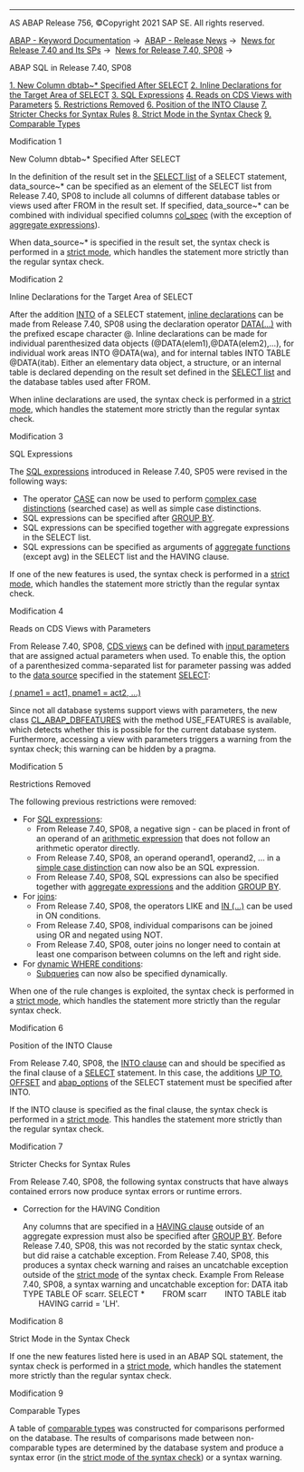   

* * *

AS ABAP Release 756, ©Copyright 2021 SAP SE. All rights reserved.

[ABAP - Keyword Documentation](https://help.sap.com/doc/abapdocu_756_index_htm/7.56/en-US/abenabap.htm) →  [ABAP - Release News](https://help.sap.com/doc/abapdocu_756_index_htm/7.56/en-US/abennews.htm) →  [News for Release 7.40 and Its SPs](https://help.sap.com/doc/abapdocu_756_index_htm/7.56/en-US/abennews-740.htm) →  [News for Release 7.40, SP08](https://help.sap.com/doc/abapdocu_756_index_htm/7.56/en-US/abennews-740_sp08.htm) → 

ABAP SQL in Release 7.40, SP08

[1\. New Column dbtab~\* Specified After SELECT](#!ABAP_MODIFICATION_1@1@)
[2\. Inline Declarations for the Target Area of SELECT](#!ABAP_MODIFICATION_2@2@)
[3\. SQL Expressions](#!ABAP_MODIFICATION_3@3@)
[4\. Reads on CDS Views with Parameters](#!ABAP_MODIFICATION_4@4@)
[5\. Restrictions Removed](#!ABAP_MODIFICATION_5@5@)
[6\. Position of the INTO Clause](#!ABAP_MODIFICATION_6@6@)
[7\. Stricter Checks for Syntax Rules](#!ABAP_MODIFICATION_7@7@)
[8\. Strict Mode in the Syntax Check](#!ABAP_MODIFICATION_8@8@)
[9\. Comparable Types](#!ABAP_MODIFICATION_9@9@)

Modification 1   

New Column dbtab~\* Specified After SELECT

In the definition of the result set in the [SELECT list](https://help.sap.com/doc/abapdocu_756_index_htm/7.56/en-US/abapselect_list.htm) of a SELECT statement, data\_source~\* can be specified as an element of the SELECT list from Release 7.40, SP08 to include all columns of different database tables or views used after FROM in the result set. If specified, data\_source~\* can be combined with individual specified columns [col\_spec](https://help.sap.com/doc/abapdocu_756_index_htm/7.56/en-US/abapselect_clause_col_spec.htm) (with the exception of [aggregate expressions](https://help.sap.com/doc/abapdocu_756_index_htm/7.56/en-US/abapselect_aggregate.htm)).

When data\_source~\* is specified in the result set, the syntax check is performed in a [strict mode](https://help.sap.com/doc/abapdocu_756_index_htm/7.56/en-US/abenabap_sql_strictmode_740_sp08.htm), which handles the statement more strictly than the regular syntax check.

Modification 2   

Inline Declarations for the Target Area of SELECT

After the addition [INTO](https://help.sap.com/doc/abapdocu_756_index_htm/7.56/en-US/abapinto_clause.htm) of a SELECT statement, [inline declarations](https://help.sap.com/doc/abapdocu_756_index_htm/7.56/en-US/abeninline_declaration_glosry.htm "Glossary Entry") can be made from Release 7.40, SP08 using the declaration operator [DATA(...)](https://help.sap.com/doc/abapdocu_756_index_htm/7.56/en-US/abapselect_into_target.htm) with the prefixed escape character @. Inline declarations can be made for individual parenthesized data objects (@DATA(elem1),@DATA(elem2),...), for individual work areas INTO @DATA(wa), and for internal tables INTO TABLE @DATA(itab). Either an elementary data object, a structure, or an internal table is declared depending on the result set defined in the [SELECT list](https://help.sap.com/doc/abapdocu_756_index_htm/7.56/en-US/abapselect_list.htm) and the database tables used after FROM.

When inline declarations are used, the syntax check is performed in a [strict mode](https://help.sap.com/doc/abapdocu_756_index_htm/7.56/en-US/abenabap_sql_strictmode_740_sp08.htm), which handles the statement more strictly than the regular syntax check.

Modification 3   

SQL Expressions

The [SQL expressions](https://help.sap.com/doc/abapdocu_756_index_htm/7.56/en-US/abensql_expression_glosry.htm "Glossary Entry") introduced in Release 7.40, SP05 were revised in the following ways:

-   The operator [CASE](https://help.sap.com/doc/abapdocu_756_index_htm/7.56/en-US/abensql_case.htm) can now be used to perform [complex case distinctions](https://help.sap.com/doc/abapdocu_756_index_htm/7.56/en-US/abensql_searched_case.htm) (searched case) as well as simple case distinctions.
-   SQL expressions can be specified after [GROUP BY](https://help.sap.com/doc/abapdocu_756_index_htm/7.56/en-US/abapgroupby_clause.htm).
-   SQL expressions can be specified together with aggregate expressions in the SELECT list.
-   SQL expressions can be specified as arguments of [aggregate functions](https://help.sap.com/doc/abapdocu_756_index_htm/7.56/en-US/abapselect_aggregate.htm) (except avg) in the SELECT list and the HAVING clause.

If one of the new features is used, the syntax check is performed in a [strict mode](https://help.sap.com/doc/abapdocu_756_index_htm/7.56/en-US/abenabap_sql_strictmode_740_sp08.htm), which handles the statement more strictly than the regular syntax check.

Modification 4   

Reads on CDS Views with Parameters

From Release 7.40, SP08, [CDS views](https://help.sap.com/doc/abapdocu_756_index_htm/7.56/en-US/abencds_view_glosry.htm "Glossary Entry") can be defined with [input parameters](https://help.sap.com/doc/abapdocu_756_index_htm/7.56/en-US/abencds_parameter_list_v1.htm) that are assigned actual parameters when used. To enable this, the option of a parenthesized comma-separated list for parameter passing was added to the [data source](https://help.sap.com/doc/abapdocu_756_index_htm/7.56/en-US/abapselect_data_source.htm) specified in the statement [SELECT](https://help.sap.com/doc/abapdocu_756_index_htm/7.56/en-US/abapselect.htm):

[( pname1 = act1, pname1 = act2, ...)](https://help.sap.com/doc/abapdocu_756_index_htm/7.56/en-US/abapselect_data_source.htm)

Since not all database systems support views with parameters, the new class [CL\_ABAP\_DBFEATURES](https://help.sap.com/doc/abapdocu_756_index_htm/7.56/en-US/abencl_abap_dbfeatures.htm) with the method USE\_FEATURES is available, which detects whether this is possible for the current database system. Furthermore, accessing a view with parameters triggers a warning from the syntax check; this warning can be hidden by a pragma.

Modification 5   

Restrictions Removed

The following previous restrictions were removed:

-   For [SQL expressions](https://help.sap.com/doc/abapdocu_756_index_htm/7.56/en-US/abapsql_expr.htm):
    -   From Release 7.40, SP08, a negative sign \- can be placed in front of an operand of an [arithmetic expression](https://help.sap.com/doc/abapdocu_756_index_htm/7.56/en-US/abensql_arith.htm) that does not follow an arithmetic operator directly.
    -   From Release 7.40, SP08, an operand operand1, operand2, ... in a [simple case distinction](https://help.sap.com/doc/abapdocu_756_index_htm/7.56/en-US/abensql_simple_case.htm) can now also be an SQL expression.
    -   From Release 7.40, SP08, SQL expressions can also be specified together with [aggregate expressions](https://help.sap.com/doc/abapdocu_756_index_htm/7.56/en-US/abapselect_aggregate.htm) and the addition [GROUP BY](https://help.sap.com/doc/abapdocu_756_index_htm/7.56/en-US/abapgroupby_clause.htm).
-   For [joins](https://help.sap.com/doc/abapdocu_756_index_htm/7.56/en-US/abapselect_join.htm):
    -   From Release 7.40, SP08, the operators LIKE and [IN (...)](https://help.sap.com/doc/abapdocu_756_index_htm/7.56/en-US/abenwhere_logexp_operand_in.htm) can be used in ON conditions.
    -   From Release 7.40, SP08, individual comparisons can be joined using OR and negated using NOT.
    -   From Release 7.40, SP08, outer joins no longer need to contain at least one comparison between columns on the left and right side.
-   For [dynamic WHERE conditions](https://help.sap.com/doc/abapdocu_756_index_htm/7.56/en-US/abenwhere_logexp_dynamic.htm):
    -   [Subqueries](https://help.sap.com/doc/abapdocu_756_index_htm/7.56/en-US/abensubquery_glosry.htm "Glossary Entry") can now also be specified dynamically.

When one of the rule changes is exploited, the syntax check is performed in a [strict mode](https://help.sap.com/doc/abapdocu_756_index_htm/7.56/en-US/abenabap_sql_strictmode_740_sp08.htm), which handles the statement more strictly than the regular syntax check.

Modification 6   

Position of the INTO Clause

From Release 7.40, SP08, the [INTO clause](https://help.sap.com/doc/abapdocu_756_index_htm/7.56/en-US/abapinto_clause.htm) can and should be specified as the final clause of a [SELECT](https://help.sap.com/doc/abapdocu_756_index_htm/7.56/en-US/abapselect.htm) statement. In this case, the additions [UP TO, OFFSET](https://help.sap.com/doc/abapdocu_756_index_htm/7.56/en-US/abapselect_up_to_offset.htm) and [abap\_options](https://help.sap.com/doc/abapdocu_756_index_htm/7.56/en-US/abapselect_additions.htm) of the SELECT statement must be specified after INTO.

If the INTO clause is specified as the final clause, the syntax check is performed in a [strict mode](https://help.sap.com/doc/abapdocu_756_index_htm/7.56/en-US/abenabap_sql_strictmode_740_sp08.htm). This handles the statement more strictly than the regular syntax check.

Modification 7   

Stricter Checks for Syntax Rules

From Release 7.40, SP08, the following syntax constructs that have always contained errors now produce syntax errors or runtime errors.

-   Correction for the HAVING Condition
    
    Any columns that are specified in a [HAVING clause](https://help.sap.com/doc/abapdocu_756_index_htm/7.56/en-US/abaphaving_clause.htm) outside of an aggregate expression must also be specified after [GROUP BY](https://help.sap.com/doc/abapdocu_756_index_htm/7.56/en-US/abapgroupby_clause.htm). Before Release 7.40, SP08, this was not recorded by the static syntax check, but did raise a catchable exception. From Release 7.40, SP08, this produces a syntax check warning and raises an uncatchable exception outside of the [strict mode](https://help.sap.com/doc/abapdocu_756_index_htm/7.56/en-US/abenabap_sql_strictmode_740_sp08.htm) of the syntax check.
    Example
    From Release 7.40, SP08, a syntax warning and uncatchable exception for:
    DATA itab TYPE TABLE OF scarr.
    SELECT \*
           FROM scarr
           INTO TABLE itab
           HAVING carrid = 'LH'.
    

Modification 8   

Strict Mode in the Syntax Check

If one the new features listed here is used in an ABAP SQL statement, the syntax check is performed in a [strict mode](https://help.sap.com/doc/abapdocu_756_index_htm/7.56/en-US/abenabap_sql_strictmode_740_sp08.htm), which handles the statement more strictly than the regular syntax check.

Modification 9   

Comparable Types

A table of [comparable types](https://help.sap.com/doc/abapdocu_756_index_htm/7.56/en-US/abenwhere_logexp_compare_types.htm) was constructed for comparisons performed on the database. The results of comparisons made between non-comparable types are determined by the database system and produce a syntax error (in the [strict mode of the syntax check](https://help.sap.com/doc/abapdocu_756_index_htm/7.56/en-US/abenabap_sql_strictmode_740_sp08.htm)) or a syntax warning.